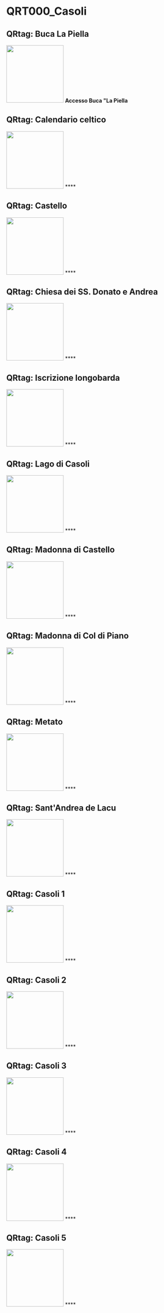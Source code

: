 # QRT000_Casoli
## QRtag: Buca La Piella
[<img src='qrtags/t5ysrm.png' width='150'/>](qrtags/t5ysrm.png) **Accesso Buca "La Piella**
## QRtag: Calendario celtico
[<img src='qrtags/my0kp8.png' width='150'/>](qrtags/my0kp8.png) ****
## QRtag: Castello
[<img src='qrtags/4l4r6y.png' width='150'/>](qrtags/4l4r6y.png) ****
## QRtag: Chiesa dei SS. Donato e Andrea
[<img src='qrtags/lwtyx6.png' width='150'/>](qrtags/lwtyx6.png) ****
## QRtag: Iscrizione longobarda
[<img src='qrtags/60m75s.png' width='150'/>](qrtags/60m75s.png) ****
## QRtag: Lago di Casoli
[<img src='qrtags/xqjpbk.png' width='150'/>](qrtags/xqjpbk.png) ****
## QRtag: Madonna di Castello
[<img src='qrtags/qlci89.png' width='150'/>](qrtags/qlci89.png) ****
## QRtag: Madonna di Col di Piano
[<img src='qrtags/3w44wr.png' width='150'/>](qrtags/3w44wr.png) ****
## QRtag: Metato
[<img src='qrtags/sbgnl0.png' width='150'/>](qrtags/sbgnl0.png) ****
## QRtag: Sant'Andrea de Lacu
[<img src='qrtags/fxq83v.png' width='150'/>](qrtags/fxq83v.png) ****
## QRtag: Casoli 1
[<img src='qrtags/5ahvp8.png' width='150'/>](qrtags/5ahvp8.png) ****
## QRtag: Casoli 2
[<img src='qrtags/kwr1wx.png' width='150'/>](qrtags/kwr1wx.png) ****
## QRtag: Casoli 3
[<img src='qrtags/hve4pj.png' width='150'/>](qrtags/hve4pj.png) ****
## QRtag: Casoli 4
[<img src='qrtags/mprs0w.png' width='150'/>](qrtags/mprs0w.png) ****
## QRtag: Casoli 5
[<img src='qrtags/e4n2js.png' width='150'/>](qrtags/e4n2js.png) ****
